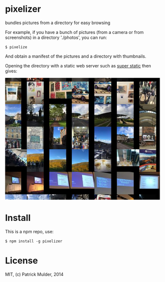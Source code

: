 pixelizer
=========

bundles pictures from a directory for easy browsing

For example, if you have a bunch of pictures (from a camera or from screenshots) in a directory './photos', you can run:

    $ pixelize

And obtain a manifest of the pictures and a directory with thumbnails.

Opening the directory with a static web server such as [super static]() then gives:

<img src="./demo.png" />


# Install

This is a npm repo, use:

    $ npm install -g pixelizer


# License

MIT, (c) Patrick Mulder, 2014

